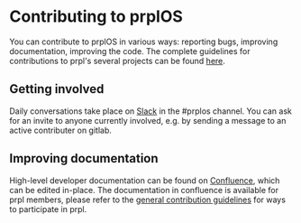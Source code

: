 # Contributing to prplOS

You can contribute to prplOS in various ways: reporting bugs, improving documentation, improving the code. The complete guidelines for contributions to prpl's several projects can be found [here](https://gitlab.com/groups/prpl-foundation/-/wikis/Contributing).

## Getting involved

Daily conversations take place on [Slack](https://prplfoundation.slack.com/) in the #prplos channel.
You can ask for an invite to anyone currently involved, e.g. by sending a message to an active contributer on gitlab.

## Improving documentation

High-level developer documentation can be found on [Confluence](https://confluence.prplfoundation.org/display/PRPLOS), which can be edited in-place. The documentation in confluence is available for prpl members, please refer to the [general contribution guidelines](https://gitlab.com/prpl-foundation/wiki/-/wikis/Contributing) for ways to participate in prpl.
